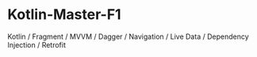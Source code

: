 # Kotlin-Master-F1
Kotlin / Fragment / MVVM / Dagger / Navigation / Live Data / Dependency Injection / Retrofit
